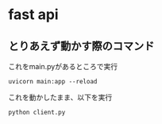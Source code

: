 # fast api

## とりあえず動かす際のコマンド

これをmain.pyがあるところで実行
```
uvicorn main:app --reload
```
これを動かしたまま、以下を実行
```
python client.py
```